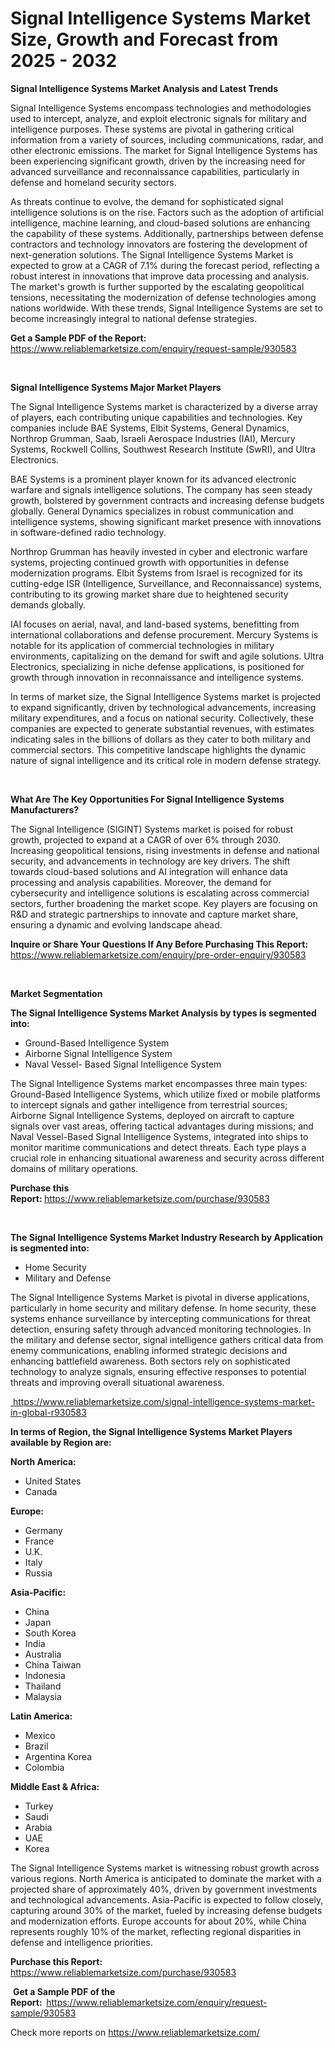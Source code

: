 <p><h1>Signal Intelligence Systems Market Size, Growth and Forecast from 2025 - 2032</h1></p><p><strong>Signal Intelligence Systems Market Analysis and Latest Trends</strong></p>
<p><p>Signal Intelligence Systems encompass technologies and methodologies used to intercept, analyze, and exploit electronic signals for military and intelligence purposes. These systems are pivotal in gathering critical information from a variety of sources, including communications, radar, and other electronic emissions. The market for Signal Intelligence Systems has been experiencing significant growth, driven by the increasing need for advanced surveillance and reconnaissance capabilities, particularly in defense and homeland security sectors.</p><p>As threats continue to evolve, the demand for sophisticated signal intelligence solutions is on the rise. Factors such as the adoption of artificial intelligence, machine learning, and cloud-based solutions are enhancing the capability of these systems. Additionally, partnerships between defense contractors and technology innovators are fostering the development of next-generation solutions. The Signal Intelligence Systems Market is expected to grow at a CAGR of 7.1% during the forecast period, reflecting a robust interest in innovations that improve data processing and analysis. The market's growth is further supported by the escalating geopolitical tensions, necessitating the modernization of defense technologies among nations worldwide. With these trends, Signal Intelligence Systems are set to become increasingly integral to national defense strategies.</p></p>
<p><strong>Get a Sample PDF of the Report:&nbsp;</strong> <a href="https://www.reliablemarketsize.com/enquiry/request-sample/930583?utm_campaign=3512&utm_medium=2&utm_source=Github&utm_content=ia&utm_term=21032025&utm_id=signal-intelligence-systems">https://www.reliablemarketsize.com/enquiry/request-sample/930583</a></p>
<p>&nbsp;</p>
<p><strong>Signal Intelligence Systems Major Market Players</strong></p>
<p><p>The Signal Intelligence Systems market is characterized by a diverse array of players, each contributing unique capabilities and technologies. Key companies include BAE Systems, Elbit Systems, General Dynamics, Northrop Grumman, Saab, Israeli Aerospace Industries (IAI), Mercury Systems, Rockwell Collins, Southwest Research Institute (SwRI), and Ultra Electronics.</p><p>BAE Systems is a prominent player known for its advanced electronic warfare and signals intelligence solutions. The company has seen steady growth, bolstered by government contracts and increasing defense budgets globally. General Dynamics specializes in robust communication and intelligence systems, showing significant market presence with innovations in software-defined radio technology.</p><p>Northrop Grumman has heavily invested in cyber and electronic warfare systems, projecting continued growth with opportunities in defense modernization programs. Elbit Systems from Israel is recognized for its cutting-edge ISR (Intelligence, Surveillance, and Reconnaissance) systems, contributing to its growing market share due to heightened security demands globally.</p><p>IAI focuses on aerial, naval, and land-based systems, benefitting from international collaborations and defense procurement. Mercury Systems is notable for its application of commercial technologies in military environments, capitalizing on the demand for swift and agile solutions. Ultra Electronics, specializing in niche defense applications, is positioned for growth through innovation in reconnaissance and intelligence systems.</p><p>In terms of market size, the Signal Intelligence Systems market is projected to expand significantly, driven by technological advancements, increasing military expenditures, and a focus on national security. Collectively, these companies are expected to generate substantial revenues, with estimates indicating sales in the billions of dollars as they cater to both military and commercial sectors. This competitive landscape highlights the dynamic nature of signal intelligence and its critical role in modern defense strategy.</p></p>
<p>&nbsp;</p>
<p><strong>What Are The Key Opportunities For Signal Intelligence Systems Manufacturers?</strong></p>
<p><p>The Signal Intelligence (SIGINT) Systems market is poised for robust growth, projected to expand at a CAGR of over 6% through 2030. Increasing geopolitical tensions, rising investments in defense and national security, and advancements in technology are key drivers. The shift towards cloud-based solutions and AI integration will enhance data processing and analysis capabilities. Moreover, the demand for cybersecurity and intelligence solutions is escalating across commercial sectors, further broadening the market scope. Key players are focusing on R&D and strategic partnerships to innovate and capture market share, ensuring a dynamic and evolving landscape ahead.</p></p>
<p><strong>Inquire or Share Your Questions If Any Before Purchasing This Report:</strong> <a href="https://www.reliablemarketsize.com/enquiry/pre-order-enquiry/930583?utm_campaign=3512&utm_medium=2&utm_source=Github&utm_content=ia&utm_term=21032025&utm_id=signal-intelligence-systems">https://www.reliablemarketsize.com/enquiry/pre-order-enquiry/930583</a></p>
<p>&nbsp;</p>
<p><strong>Market Segmentation</strong></p>
<p><strong>The Signal Intelligence Systems Market Analysis by types is segmented into:</strong></p>
<p><ul><li>Ground-Based Intelligence System</li><li>Airborne Signal Intelligence System</li><li>Naval Vessel- Based Signal Intelligence System</li></ul></p>
<p><p>The Signal Intelligence Systems market encompasses three main types: Ground-Based Intelligence Systems, which utilize fixed or mobile platforms to intercept signals and gather intelligence from terrestrial sources; Airborne Signal Intelligence Systems, deployed on aircraft to capture signals over vast areas, offering tactical advantages during missions; and Naval Vessel-Based Signal Intelligence Systems, integrated into ships to monitor maritime communications and detect threats. Each type plays a crucial role in enhancing situational awareness and security across different domains of military operations.</p></p>
<p><strong>Purchase this Report:&nbsp;</strong><a href="https://www.reliablemarketsize.com/purchase/930583?utm_campaign=3512&utm_medium=2&utm_source=Github&utm_content=ia&utm_term=21032025&utm_id=signal-intelligence-systems">https://www.reliablemarketsize.com/purchase/930583</a></p>
<p>&nbsp;</p>
<p><strong>The Signal Intelligence Systems Market Industry Research by Application is segmented into:</strong></p>
<p><ul><li>Home Security</li><li>Military and Defense</li></ul></p>
<p><p>The Signal Intelligence Systems Market is pivotal in diverse applications, particularly in home security and military defense. In home security, these systems enhance surveillance by intercepting communications for threat detection, ensuring safety through advanced monitoring technologies. In the military and defense sector, signal intelligence gathers critical data from enemy communications, enabling informed strategic decisions and enhancing battlefield awareness. Both sectors rely on sophisticated technology to analyze signals, ensuring effective responses to potential threats and improving overall situational awareness.</p></p>
<p><a href="https://www.reliablemarketsize.com/signal-intelligence-systems-market-in-global-r930583?utm_campaign=3512&utm_medium=2&utm_source=Github&utm_content=ia&utm_term=21032025&utm_id=signal-intelligence-systems">&nbsp;https://www.reliablemarketsize.com/signal-intelligence-systems-market-in-global-r930583</a></p>
<p><strong>In terms of Region, the Signal Intelligence Systems Market Players available by Region are:</strong></p>
<p>
    <p> <strong> North America: </strong>
        <ul>
            <li>United States</li>
            <li>Canada</li>
        </ul>
        </p> 
    <p> <strong> Europe: </strong>
        <ul>
            <li>Germany</li>
            <li>France</li>
            <li>U.K.</li>
            <li>Italy</li>
            <li>Russia</li>
        </ul>
        </p> 
    <p> <strong> Asia-Pacific: </strong>
        <ul>
            <li>China</li>
            <li>Japan</li>
            <li>South Korea</li>
            <li>India</li>
            <li>Australia</li>
            <li>China Taiwan</li>
            <li>Indonesia</li>
            <li>Thailand</li>
            <li>Malaysia</li>
        </ul>
        </p> 
    <p> <strong> Latin America: </strong>
        <ul>
            <li>Mexico</li>
            <li>Brazil</li>
            <li>Argentina Korea</li>
            <li>Colombia</li>
        </ul>
        </p> 
    <p> <strong> Middle East & Africa: </strong>
        <ul>
            <li>Turkey</li>
            <li>Saudi</li>
            <li>Arabia</li>
            <li>UAE</li>
            <li>Korea</li>
        </ul>
    </p>
    </p>
<p><p>The Signal Intelligence Systems market is witnessing robust growth across various regions. North America is anticipated to dominate the market with a projected share of approximately 40%, driven by government investments and technological advancements. Asia-Pacific is expected to follow closely, capturing around 30% of the market, fueled by increasing defense budgets and modernization efforts. Europe accounts for about 20%, while China represents roughly 10% of the market, reflecting regional disparities in defense and intelligence priorities.</p></p>
<p><strong>Purchase this Report: </strong><a href="https://www.reliablemarketsize.com/purchase/930583?utm_campaign=3512&utm_medium=2&utm_source=Github&utm_content=ia&utm_term=21032025&utm_id=signal-intelligence-systems">https://www.reliablemarketsize.com/purchase/930583</a></p>
<p>&nbsp;<strong>Get a Sample PDF of the Report:&nbsp;&nbsp;</strong><a href="https://www.reliablemarketsize.com/enquiry/request-sample/930583?utm_campaign=3512&utm_medium=2&utm_source=Github&utm_content=ia&utm_term=21032025&utm_id=signal-intelligence-systems">https://www.reliablemarketsize.com/enquiry/request-sample/930583</a></p>
<p><strong></strong></p>
<p>Check more reports on <a href="https://www.reliablemarketsize.com/?utm_campaign=3512&utm_medium=2&utm_source=Github&utm_content=ia&utm_term=21032025&utm_id=signal-intelligence-systems">https://www.reliablemarketsize.com/</a></p>